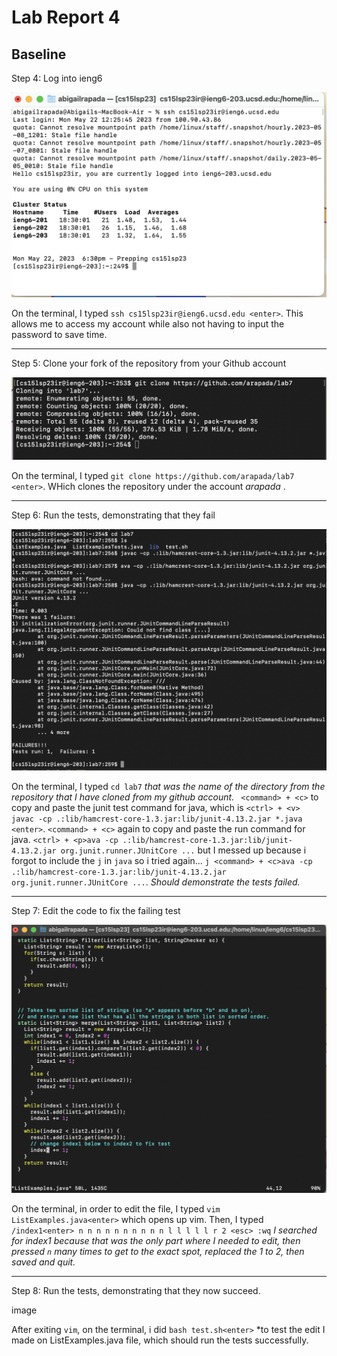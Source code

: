 # Lab Report 4
## Baseline
Step 4: Log into ieng6

![Image](step4.png)

On the terminal, I typed `ssh cs15lsp23ir@ieng6.ucsd.edu <enter>`. This allows me to access my account while also not having to input the password to save time.

***

Step 5: Clone your fork of the repository from your Github account

![Image](step5.png)

On the terminal, I typed `git clone https://github.com/arapada/lab7 <enter>`. WHich clones the repository under the account *arapada* .


***

Step 6: Run the tests, demonstrating that they fail

![Image](step6.png)

On the terminal, I typed `cd lab7` *that was the name of the directory from the repository that I have cloned from my github account.* ` <command> + <c>` to copy and paste the junit test command for java, which is `<ctrl> + <v> javac -cp .:lib/hamcrest-core-1.3.jar:lib/junit-4.13.2.jar *.java <enter>`. `<command> + <c>` again to copy and paste the run command for java. `<ctrl> + <p>ava -cp .:lib/hamcrest-core-1.3.jar:lib/junit-4.13.2.jar org.junit.runner.JUnitCore ...` but I messed up because i forgot to include the `j` in `java` so i tried again... `j <command> + <c>ava -cp .:lib/hamcrest-core-1.3.jar:lib/junit-4.13.2.jar org.junit.runner.JUnitCore ...`. *Should demonstrate the tests failed.*

***

Step 7: Edit the code to fix the failing test

![Image](step7.png)

On the terminal, in order to edit the file, I typed `vim ListExamples.java<enter>` which opens up vim. Then, I typed `/index1<enter> n n n n n n n n n n l l l l l r 2 <esc> :wq` *I searched for index1 because that was the only part where I needed to edit, then pressed `n` many times to get to the exact spot, replaced the 1 to 2, then saved and quit.*


***

Step 8: Run the tests, demonstrating that they now succeed.

image

After exiting `vim`, on the terminal, i did `bash test.sh<enter>` *to test the edit I made on ListExamples.java file, which should run the tests successfully.
